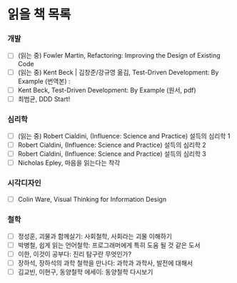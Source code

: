 # 읽을 책 목록

### 개발
- [ ] (읽는 중) Fowler Martin, Refactoring: Improving the Design of Existing Code 
- [ ] (읽는 중) Kent Beck | 김창준/강규영 옮김, Test-Driven Development: By Example (번역본)
:
- [ ] Kent Beck, Test-Driven Development: By Example (원서, pdf)
- [ ] 최범균, DDD Start! 

### 심리학
- [ ] (읽는 중) Robert Cialdini, (Influence: Science and Practice) 설득의 심리학 1
- [ ] Robert Cialdini, (Influence: Science and Practice) 설득의 심리학 2
- [ ] Robert Cialdini, (Influence: Science and Practice) 설득의 심리학 3
- [ ] Nicholas Epley, 마음을 읽는다는 착각

### 시각디자인
- [ ] Colin Ware, Visual Thinking for Information Design

### 철학
- [ ] 정성훈, 괴물과 함께살기: 사회철학, 사회라는 괴물 이해하기
- [ ] 박병철, 쉽게 읽는 언어철학: 프로그래머에게 특히 도움 될 것 같은 도서
- [ ] 이한, 이것이 공부다: 진리 탐구란 무엇인가?
- [ ] 장하석, 장하석의 과학 철학을 만나다: 과학과 과학사, 발전에 대해서
- [ ] 김교빈, 이현구, 동양철학 에세이: 동양철학 다시보기 